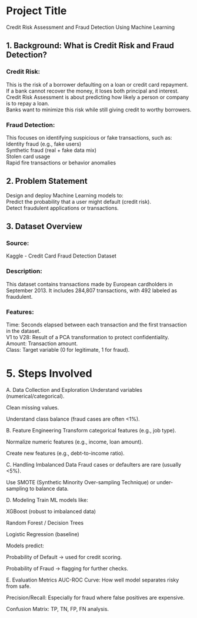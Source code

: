 # Project Title 
Credit Risk Assessment and Fraud Detection Using Machine Learning

## 1. Background: What is Credit Risk and Fraud Detection?
### Credit Risk:
This is the risk of a borrower defaulting on a loan or credit card repayment. If a bank cannot recover the money, it loses both principal and interest.</br>
Credit Risk Assessment is about predicting how likely a person or company is to repay a loan.</br>
Banks want to minimize this risk while still giving credit to worthy borrowers.

### Fraud Detection:
This focuses on identifying suspicious or fake transactions, such as:</br>
Identity fraud (e.g., fake users)</br>
Synthetic fraud (real + fake data mix)</br>
Stolen card usage</br>
Rapid fire transactions or behavior anomalies

## 2. Problem Statement
Design and deploy Machine Learning models to:</br>
Predict the probability that a user might default (credit risk).</br>
Detect fraudulent applications or transactions.

## 3. Dataset Overview
### Source: 
Kaggle - Credit Card Fraud Detection Dataset</br>
### Description: 
This dataset contains transactions made by European cardholders in September 2013. It includes 284,807 transactions, with 492 labeled as fraudulent.</br>
### Features:
Time: Seconds elapsed between each transaction and the first transaction in the dataset.</br>
V1 to V28: Result of a PCA transformation to protect confidentiality.</br>
Amount: Transaction amount.</br>
Class: Target variable (0 for legitimate, 1 for fraud).

# 5. Steps Involved
A. Data Collection and Exploration
Understand variables (numerical/categorical).

Clean missing values.

Understand class balance (fraud cases are often <1%).

B. Feature Engineering
Transform categorical features (e.g., job type).

Normalize numeric features (e.g., income, loan amount).

Create new features (e.g., debt-to-income ratio).

C. Handling Imbalanced Data
Fraud cases or defaulters are rare (usually <5%).

Use SMOTE (Synthetic Minority Over-sampling Technique) or under-sampling to balance data.

D. Modeling
Train ML models like:

XGBoost (robust to imbalanced data)

Random Forest / Decision Trees

Logistic Regression (baseline)

Models predict:

Probability of Default → used for credit scoring.

Probability of Fraud → flagging for further checks.

E. Evaluation Metrics
AUC-ROC Curve: How well model separates risky from safe.

Precision/Recall: Especially for fraud where false positives are expensive.

Confusion Matrix: TP, TN, FP, FN analysis.
